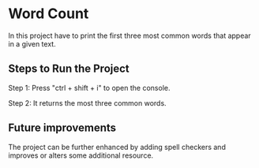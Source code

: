 # Word Count 
 
In this project have to print the first three most common words that appear in a given text.

## Steps to Run the Project

Step 1:  Press "ctrl + shift + i" to open the console.

Step 2:  It returns the most three common words.

## Future improvements

The project can be further enhanced by adding spell checkers and improves or alters some additional resource.  
